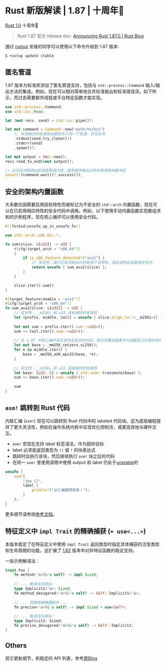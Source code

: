 # Rust 新版解读 | 1.87 | 十周年🎉

[Rust 1.0](https://blog.rust-lang.org/2015/05/15/Rust-1.0/) 十周年🎉

> Rust 1.87 官方 release doc: [Announcing Rust 1.87.0 | Rust Blog](https://blog.rust-lang.org/2025/05/15/Rust-1.87.0/)

通过 [rustup](https://www.rust-lang.org/tools/install) 安装的同学可以使用以下命令升级到 1.87 版本:

```shell
$ rustup update stable
```

## 匿名管道

1.87 版本为标准库添加了匿名管道支持，包括与 `std::process::Command` 输入/输出方法的集成。例如，现在可以相对简单地合并标准输出和标准错误流，如下所示，而过去需要额外线程或平台特定函数才能实现。

```rust
use std::process::Command;
use std::io::Read;

let (mut recv, send) = std::io::pipe()?;

let mut command = Command::new("path/to/bin")
    // 标准输出和标准错误都会写入同一个管道，实现合并
    .stdout(send.try_clone()?)
    .stderr(send)
    .spawn()?;

let mut output = Vec::new();
recv.read_to_end(&mut output)?;

// 必须在进程退出前读取管道内容，避免程序输出过多时填满系统缓冲区
assert!(command.wait()?.success());
```

## 安全的架构内置函数

大多数仅因需要启用目标特性而被标记为不安全的 `std::arch` 内置函数，现在可以在已启用相应特性的安全代码中调用。例如，以下使用手动内置函数实现数组求和的示例程序，现在核心循环可以使用安全代码。

```rust
#![forbid(unsafe_op_in_unsafe_fn)]

use std::arch::x86_64::*;

fn sum(slice: &[u32]) -> u32 {
    #[cfg(target_arch = "x86_64")]
    {
        if is_x86_feature_detected!("avx2") {
            // 安全性：我们已检测到运行时启用了该特性，因此调用此函数是安全的
            return unsafe { sum_avx2(slice) };
        }
    }

    slice.iter().sum()
}

#[target_feature(enable = "avx2")]
#[cfg(target_arch = "x86_64")]
fn sum_avx2(slice: &[u32]) -> u32 {
    // 安全性：__m256i 和 u32 具有相同的有效性
    let (prefix, middle, tail) = unsafe { slice.align_to::<__m256i>() };
    
    let mut sum = prefix.iter().sum::<u32>();
    sum += tail.iter().sum::<u32>();
    
    // 在 1.87 中核心循环现在是完全安全的代码，因为内置函数要求与函数定义匹配的目标特性 (avx2)
    let mut base = _mm256_setzero_si256();
    for e in middle.iter() {
        base = _mm256_add_epi32(base, *e);
    }
    
    // 安全性：__m256i 和 u32 具有相同的有效性
    let base: [u32; 8] = unsafe { std::mem::transmute(base) };
    sum += base.iter().sum::<u32>();
    
    sum
}
```

## `asm!` 跳转到 Rust 代码

内联汇编 (`asm!`) 现在可以跳转到 Rust 代码中的 labeled 代码块。这为底层编程提供了更大灵活性，例如在操作系统内核中实现优化控制流，或更高效地与硬件交互。

- `asm!` 宏现在支持 label 标签语法，作为跳转目标
- label 必须是返回类型为 `()` 或 `!` 的块表达式
- 跳转时会执行该块，然后继续执行 `asm!` 块之后的代码
- 在同一 `asm!` 里使用调用中使用 output 和 label 仍处于[unstable](https://github.com/rust-lang/rust/issues/119364)的

```rust
unsafe {
    asm!(
        "jmp {}",
        label {
            println!("从汇编跳转而来！");
        }
    );
}
```

更多细节请参阅[参考文档](https://doc.rust-lang.org/nightly/reference/inline-assembly.html#r-asm.operand-type.supported-operands.label)。

## 特征定义中 `impl Trait` 的精确捕获 (`+ use<...>`)

本版本稳定了在特征定义中使用 `impl Trait` 返回类型时指定具体捕获的泛型类型和生命周期的功能。这扩展了 [1.82](https://blog.rust-lang.org/2024/10/17/Rust-1.82.0/#precise-capturing-use-syntax) 版本中对非特征函数的稳定支持。

一些示例解语法：

```rust
trait Foo {
    fn method<'a>(&'a self) -> impl Sized;
    
    // ... 解语法后类似：
    type Implicit1<'a>: Sized;
    fn method_desugared<'a>(&'a self) -> Self::Implicit1<'a>;
    
    // ... 而使用精确捕获时 ...
    fn precise<'a>(&'a self) -> impl Sized + use<Self>;
    
    // ... 解语法后类似：
    type Implicit2: Sized;
    fn precise_desugared<'a>(&'a self) -> Self::Implicit2;
}
```

## Others

其它更新细节，和稳定的 API 列表，参考[原Blog](https://blog.rust-lang.org/2025/05/15/Rust-1.87.0/#stabilized-apis)
